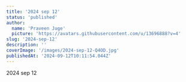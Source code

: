 ```yaml
---
title: '2024 sep 12'
status: 'published'
author:
  name: 'Praveen Juge'
  picture: 'https://avatars.githubusercontent.com/u/13696888?v=4'
slug: '2024-sep-12'
description: ''
coverImage: '/images/2024-sep-12-Q4OD.jpg'
publishedAt: '2024-09-12T10:11:54.044Z'
---
```


2024 sep 12